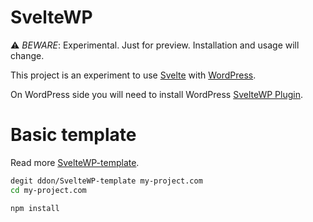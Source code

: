 # SvelteWP

⚠️ *BEWARE*: Experimental. Just for preview. Installation and usage will change.

This project is an experiment to use [Svelte](https://svelte.dev/) with [WordPress](https://wordpress.org/).

On WordPress side you will need to install WordPress [SvelteWP Plugin](https://github.com/ddon/SvelteWP-plugin).


# Basic template

Read more [SvelteWP-template](https://github.com/ddon/SvelteWP-template).


```bash
degit ddon/SvelteWP-template my-project.com
cd my-project.com

npm install
```
